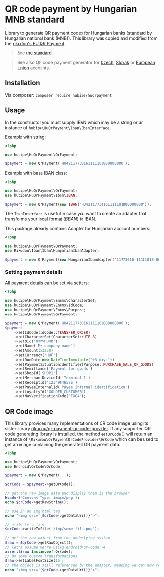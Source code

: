 # QR code payment by Hungarian MNB standard

Library to generate QR payment codes for Hungarian banks (standard by Hungarian national bank (MNB)).
This library was copied and modified from the [rikudou's EU QR Payment](https://github.com/RikudouSage/QrPaymentEU)

> See [the standard](https://www.mnb.hu/letoltes/qr-kod-utmutato-20190712-en.pdf)

> See also QR code payment generator for [Czech](https://github.com/RikudouSage/QrPaymentCZ), [Slovak](https://github.com/RikudouSage/QrPaymentSK) or [European Union](https://github.com/RikudouSage/QrPaymentEU) accounts.

## Installation

Via composer: `composer require hubipe/huqrpayment`

## Usage

In the constructor you must supply IBAN which may be a string
or an instance of `hubipe\HuQrPayment\Iban\IbanInterface`.

Example with string:

```php
<?php

use hubipe\HuQrPayment\QrPayment;

$payment = new QrPayment('HU42117730161111101800000000');

```

Example with base IBAN class:

```php
<?php

use hubipe\HuQrPayment\QrPayment;
use hubipe\HuQrPayment\Iban\IBAN;

$payment = new QrPayment(new IBAN('HU42117730161111101800000000'));

```

The `IbanInterface` is useful in case you want to create an
adapter that transforms your local format (*BBAN*) to IBAN.

This package already contains Adapter for Hungarian account numbers:

```php
<?php

use hubipe\HuQrPayment\QrPayment;
use Rikudou\Iban\Iban\HungarianIbanAdapter;

$payment = new QrPayment(new HungarianIbanAdapter('11773016-11111018-00000000'));

```

### Setting payment details

All payment details can be set via setters:

```php
<?php

use hubipe\HuQrPayment\Enums\CharacterSet;
use hubipe\HuQrPayment\Enums\IdCode;
use hubipe\HuQrPayment\Enums\Purpose;
use hubipe\HuQrPayment\QrPayment;

$payment = new QrPayment('HU42117730161111101800000000');
$payment
    ->setIdCode(IdCode::TRANSFER_ORDER)
    ->setCharacterSet(CharacterSet::UTF_8)
    ->setBic('OTPVHUHB')
    ->setName('My company name')
    ->setAmount(53250)
    ->setCurrency('HUF')
    ->setDueDate(new DateTimeImmutable('+3 days'))
    ->setPaymentSituationIdentifier(Purpose::PURCHASE_SALE_OF_GOODS)
    ->setRemittance('Payment for goods')
    ->setShopId('SHOP1')
    ->setMerchantDeviceId('Terminal 1')
    ->setReceiptId('1234984657S')
    ->setPayeeInternalId('Payee internal identification')
    ->setLoyaltyId('GOLDEN_CUSTOMER')
    ->setNavVerificationCode('FXC4');

```

## QR Code image

This library provides many implementations of QR code image using its sister library
[rikudou/qr-payment-qr-code-provider](https://github.com/RikudouSage/QrPaymentQrCodeProvider). If any supported
QR code generating library is installed, the method `getQrCode()` will return an instance of
`\Rikudou\QrPaymentQrCodeProvider\QrCode` which can be used to get an image containing the generated QR payment data.

```php
<?php

use hubipe\HuQrPayment\QrPayment;
use Endroid\QrCode\QrCode;

$payment = new QrPayment(...);

$qrCode = $payment->getQrCode();

// get the raw image data and display them in the browser
header('Content-Type: image/png');
echo $qrCode->getRawString();

// use in an img html tag
echo "<img src='{$qrCode->getDataUri()}'>";

// write to a file
$qrCode->writeToFile('/tmp/some-file.png');

// get the raw object from the underlying system
$raw = $qrCode->getRawObject();
// let's assume we're using endroid/qr-code v4
assert($raw instanceof QrCode);
// do some custom transformations
$raw->setLabelFontSize(15);
// the object is still referenced by the adapter, meaning we can now render it the same way as before
echo "<img src='{$qrCode->getDataUri()}'>";
```
